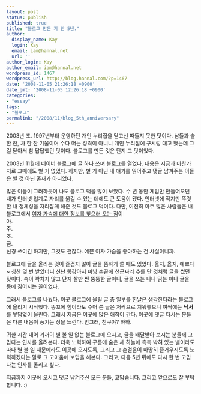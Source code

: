 ```yaml
---
layout: post
status: publish
published: true
title: "블로그 만든 지 만 5년."
author:
  display_name: Kay
  login: Kay
  email: iam@hannal.net
  url: ''
author_login: Kay
author_email: iam@hannal.net
wordpress_id: 1467
wordpress_url: http://blog.hannal.com/?p=1467
date: '2008-11-05 21:26:18 +0900'
date_gmt: '2008-11-05 12:26:18 +0900'
categories:
- "essay"
tags:
- "블로그"
permalink: "/2008/11/blog_5th_anniversary"
---
```

<p>2003년 초. 1997년부터 운영하던 개인 누리집을 닫고선 떠들지 못한 탓이다. 남들과 술 한 잔, 차 한 잔 기울이며 수다 떠는 성격이 아니니 개인 누리집에 구시렁 대고 했는데 그걸 닫아서 참 답답했던 탓이다. 블로그를 만든 것은 단지 그 탓이었다.</p>
<p>2003년 11월에 네이버 블로그에 글 하나 쓰며 블로그를 열었다. 내용은 지금과 마찬가지로 그때에도 별 거 없었다. 하지만, 별 거 아닌 내 얘기를 읽어주고 댓글 남겨주는 이들은 별 것 아닌 존재가 아니었다.</p>
<p>많은 이들이 그러하듯이 나도 블로그 덕을 많이 보았다. 수 년 동안 게임만 만들어오던 내가 인터넷 업계로 자리를 옮길 수 있는 데에도 큰 도움이 됐다. 인터넷에 작지만 뚜렷한 내 정체성을 자리잡게 해준 것도 블로그 덕이다. 다만, 여전히 아주 많은 사람들은 내 블로그에서 <a href="http://blog.hannal.com/womans_breast/">여자 가슴에 대한 정보를 찾으러 오는 점</a>이<br />
아.<br />
주.<br />
조.<br />
금.<br />
신경 쓰이긴 하지만, 그것도 괜찮다. 예쁜 여자 가슴을 좋아하는 건 사실이니까.</p>
<p>블로그에 글을 올리는 것이 즐겁지 않아 글을 뜸하게 쓸 때도 있었다. 옳지, 옳지, 예쁘다~ 칭찬 몇 번 받았더니 신난 똥강아지 마냥 손끝에 천근짜리 추를 단 것처럼 글을 썼던 탓이다. 속이 꽉차지 않고 단지 살만 찐 뚱뚱한 글이니, 글을 쓰는 나나 읽는 이나 글을 등에 짊어지는 꼴이었다.</p>
<p>그래서 블로그를 나눴다. 이곳 블로그에 올릴 글 중 일부를 <a href="http://blog.hannal.com">한날은 생각한다</a>라는 블로그에 올리기 시작했다. 똥꼬에 힘이라도 주어 쓴 글은 저짝으로 치워놓으니 여짝에는 <strong>낙서</strong>를 부담없이 올린다. 그래서 지금은 이곳에 많은 애착이 간다. 이곳에 댓글 다시는 분들은 다른 내음이 풍기는 정을 느낀다. 안그래, 친구야? 하하.</p>
<p>귀한 시간 내어 기꺼이 별 볼 일 없는 블로그에 오시고, 글을 배달받아 보시는 분들께 고맙다는 인사를 올려본다. 더욱 노력하여 구름에 숨은 채 하늘에 촉촉 박혀 있는 별이라도 따다 별 볼 일 때문에라도 이곳에 오시도록, 그리고 그 손걸음이 마땅히 즐거우시도록 노력하겠다는 말로 그 고마움에 보답을 해본다. 그리고, 다음 5년 뒤에도 다시 한 번 고맙다는 인사를 올리고 싶다.</p>
<p>지금까지 이곳에 오시고 댓글 남겨주신 모든 분들, 고맙습니다. 그리고 앞으로도 잘 부탁합니다. :)</p>
